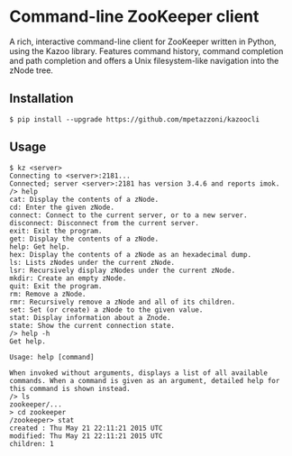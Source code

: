 # Command-line ZooKeeper client

A rich, interactive command-line client for ZooKeeper written in Python,
using the Kazoo library. Features command history, command completion
and path completion and offers a Unix filesystem-like navigation into
the zNode tree.

## Installation

```
$ pip install --upgrade https://github.com/mpetazzoni/kazoocli
```

## Usage

```
$ kz <server>
Connecting to <server>:2181...
Connected; server <server>:2181 has version 3.4.6 and reports imok.
/> help
cat: Display the contents of a zNode.
cd: Enter the given zNode.
connect: Connect to the current server, or to a new server.
disconnect: Disconnect from the current server.
exit: Exit the program.
get: Display the contents of a zNode.
help: Get help.
hex: Display the contents of a zNode as an hexadecimal dump.
ls: Lists zNodes under the current zNode.
lsr: Recursively display zNodes under the current zNode.
mkdir: Create an empty zNode.
quit: Exit the program.
rm: Remove a zNode.
rmr: Recursively remove a zNode and all of its children.
set: Set (or create) a zNode to the given value.
stat: Display information about a Znode.
state: Show the current connection state.
/> help -h
Get help.

Usage: help [command]

When invoked without arguments, displays a list of all available
commands. When a command is given as an argument, detailed help for
this command is shown instead.
/> ls
zookeeper/...
> cd zookeeper
/zookeeper> stat
created : Thu May 21 22:11:21 2015 UTC
modified: Thu May 21 22:11:21 2015 UTC
children: 1
```
